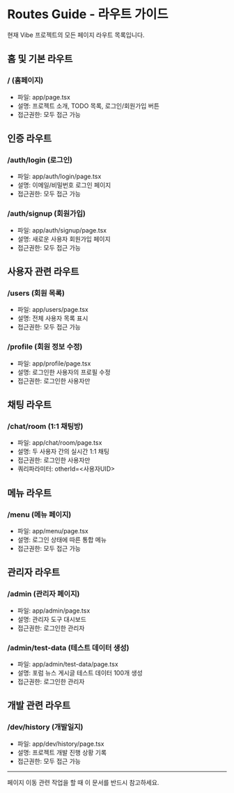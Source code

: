 # Routes Guide - 라우트 가이드

현재 Vibe 프로젝트의 모든 페이지 라우트 목록입니다.

## 홈 및 기본 라우트

### / (홈페이지)
- 파일: app/page.tsx
- 설명: 프로젝트 소개, TODO 목록, 로그인/회원가입 버튼
- 접근권한: 모두 접근 가능

## 인증 라우트

### /auth/login (로그인)
- 파일: app/auth/login/page.tsx
- 설명: 이메일/비밀번호 로그인 페이지
- 접근권한: 모두 접근 가능

### /auth/signup (회원가입)
- 파일: app/auth/signup/page.tsx
- 설명: 새로운 사용자 회원가입 페이지
- 접근권한: 모두 접근 가능

## 사용자 관련 라우트

### /users (회원 목록)
- 파일: app/users/page.tsx
- 설명: 전체 사용자 목록 표시
- 접근권한: 모두 접근 가능

### /profile (회원 정보 수정)
- 파일: app/profile/page.tsx
- 설명: 로그인한 사용자의 프로필 수정
- 접근권한: 로그인한 사용자만

## 채팅 라우트

### /chat/room (1:1 채팅방)
- 파일: app/chat/room/page.tsx
- 설명: 두 사용자 간의 실시간 1:1 채팅
- 접근권한: 로그인한 사용자만
- 쿼리파라미터: otherId=<사용자UID>

## 메뉴 라우트

### /menu (메뉴 페이지)
- 파일: app/menu/page.tsx
- 설명: 로그인 상태에 따른 통합 메뉴
- 접근권한: 모두 접근 가능

## 관리자 라우트

### /admin (관리자 페이지)
- 파일: app/admin/page.tsx
- 설명: 관리자 도구 대시보드
- 접근권한: 로그인한 관리자

### /admin/test-data (테스트 데이터 생성)
- 파일: app/admin/test-data/page.tsx
- 설명: 포럼 뉴스 게시글 테스트 데이터 100개 생성
- 접근권한: 로그인한 관리자

## 개발 관련 라우트

### /dev/history (개발일지)
- 파일: app/dev/history/page.tsx
- 설명: 프로젝트 개발 진행 상황 기록
- 접근권한: 모두 접근 가능

---

페이지 이동 관련 작업을 할 때 이 문서를 반드시 참고하세요.
